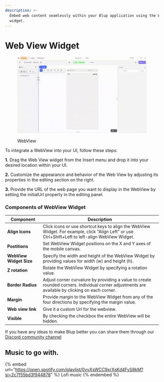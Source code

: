 ```yaml
---
description: >-
  Embed web content seamlessly within your Blup application using the Web View
  widget.
---
```


# Web View Widget

<figure><img src="../../../.gitbook/assets/webview.gif" alt="WebView"><figcaption><p>WebView</p></figcaption></figure>

To integrate a WebView into your UI, follow these steps:

**1.** Drag the Web View widget from the Insert menu and drop it into your desired location within your UI.

**2.** Customize the appearance and behavior of the Web View by adjusting its properties in the editing section on the right.

**3.** Provide the URL of the web page you want to display in the WebView by setting the initialUrl property in the editing panel.

### Components of WebView Widget

| Component               | Description                                                                                                                                        |
| ----------------------- | -------------------------------------------------------------------------------------------------------------------------------------------------- |
| **Align Icons**         | Click icons or use shortcut keys to align the WebView Widget. For example, click "Align Left" or use Ctrl+Shift+Left to left-align WebView Widget. |
| **Postitions**          | Set WebView Widget positions on the X and Y axes of the mobile canvas.                                                                             |
| **WebView Widget Size** | Specify the width and height of the WebView Widget by providing values for width (w) and height (h).                                               |
| **Z rotation**          | Rotate the WebView Widget by specifying a rotation value.                                                                                          |
| **Border Radius**       | Adjust corner curvature by providing a value to create rounded corners. Individual corner adjustments are available by clicking on each corner.    |
| **Margin**              | Provide margin to the WebView Widget from any of the four directions by specifying the margin value.                                               |
| **Web view link**       | Give it a custom Url for the webview.                                                                                                              |
| **Visible**             | By checking the checkbox the entire WebView will be hidden.                                                                                        |

If you have any ideas to make Blup better you can share them through our [Discord community channel](https://discord.com/channels/940632966093234176/965313562425823303)

## Music to go with.

{% embed url="https://open.spotify.com/playlist/0vvXsWCC9xrXsKd4FyS8kM?si=2c7f55bd3f944878" %}
Lofi music
{% endembed %}
